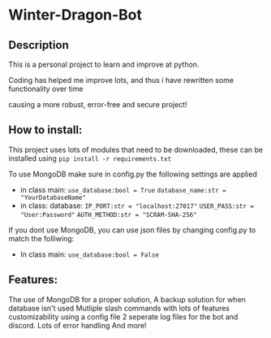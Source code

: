 # Winter-Dragon-Bot

## Description

This is a personal project to learn and improve at python.

Coding has helped me improve lots, and thus i have rewritten some functionality over time

causing a more robust, error-free and secure project!

## How to install:

This project uses lots of modules that need to be downloaded, these can be installed using `pip install -r requirements.txt`

To use MongoDB make sure in config.py the following settings are applied

* in class main:
  `use_database:bool = True`
  `database_name:str = "YourDatabaseName"`
* in class: database:
  `IP_PORT:str = "localhost:27017"`
  `USER_PASS:str = "User:Password"`
  `AUTH_METHOD:str = "SCRAM-SHA-256"`

If you dont use MongoDB, you can use json files by changing config.py to match the folliwing:

* In class main:
  ``use_database:bool = False``

## Features:

The use of MongoDB for a proper solution,
A backup solution for when database isn't used
Mutliple slash commands with lots of features
customizability using a config file
2 seperate log files for the bot and discord.
Lots of error handling
And more!
